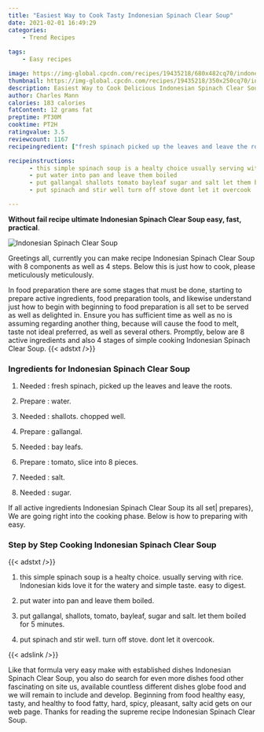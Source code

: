 ```yaml
---
title: "Easiest Way to Cook Tasty Indonesian Spinach Clear Soup"
date: 2021-02-01 16:49:29
categories:
    - Trend Recipes
    
tags:
    - Easy recipes

image: https://img-global.cpcdn.com/recipes/19435218/680x482cq70/indonesian-spinach-clear-soup-recipe-main-photo.jpg
thumbnail: https://img-global.cpcdn.com/recipes/19435218/350x250cq70/indonesian-spinach-clear-soup-recipe-main-photo.jpg
description: Easiest Way to Cook Delicious Indonesian Spinach Clear Soup with 8 ingredients and 4 stages of easy cooking.
author: Charles Mann
calories: 183 calories
fatContent: 12 grams fat
preptime: PT30M
cooktime: PT2H
ratingvalue: 3.5
reviewcount: 1167
recipeingredient: ["fresh spinach picked up the leaves and leave the roots", "water", "shallots chopped well", "gallangal", "bay leafs", "tomato slice into 8 pieces", "salt", "sugar"]

recipeinstructions: 
      - this simple spinach soup is a healty choice usually serving with rice Indonesian kids love it for the watery and simple taste easy to digest 
      - put water into pan and leave them boiled 
      - put gallangal shallots tomato bayleaf sugar and salt let them boiled for 5 minutes 
      - put spinach and stir well turn off stove dont let it overcook

---
```




**Without fail recipe ultimate Indonesian Spinach Clear Soup easy, fast, practical**. 


![Indonesian Spinach Clear Soup](https://img-global.cpcdn.com/recipes/19435218/680x482cq70/indonesian-spinach-clear-soup-recipe-main-photo.jpg "Indonesian Spinach Clear Soup")




Greetings all, currently you can make recipe Indonesian Spinach Clear Soup with 8 components as well as 4 steps. Below this is just how to cook, please meticulously meticulously.

In food preparation there are some stages that must be done, starting to prepare active ingredients, food preparation tools, and likewise understand just how to begin with beginning to food preparation is all set to be served as well as delighted in. Ensure you has sufficient time as well as no is assuming regarding another thing, because will cause the food to melt, taste not ideal preferred, as well as several others. Promptly, below are 8 active ingredients and also 4 stages of simple cooking Indonesian Spinach Clear Soup.
{{< adstxt />}}

### Ingredients for Indonesian Spinach Clear Soup


1. Needed  : fresh spinach, picked up the leaves and leave the roots.

1. Prepare  : water.

1. Needed  : shallots. chopped well.

1. Prepare  : gallangal.

1. Needed  : bay leafs.

1. Prepare  : tomato, slice into 8 pieces.

1. Needed  : salt.

1. Needed  : sugar.



If all active ingredients Indonesian Spinach Clear Soup its all set| prepares}, We are going right into the cooking phase. Below is how to preparing with easy.

### Step by Step Cooking Indonesian Spinach Clear Soup

{{< adstxt />}}


1. this simple spinach soup is a healty choice. usually serving with rice. Indonesian kids love it for the watery and simple taste. easy to digest.



1. put water into pan and leave them boiled.



1. put gallangal, shallots, tomato, bayleaf, sugar and salt. let them boiled for 5 minutes.



1. put spinach and stir well. turn off stove. dont let it overcook.





{{< adslink />}}

Like that formula very easy make with established dishes Indonesian Spinach Clear Soup, you also do search for even more dishes food other fascinating on site us, available countless different dishes globe food and we will remain to include and develop. Beginning from food healthy easy, tasty, and healthy to food fatty, hard, spicy, pleasant, salty acid gets on our web page. Thanks for reading the supreme recipe Indonesian Spinach Clear Soup.
